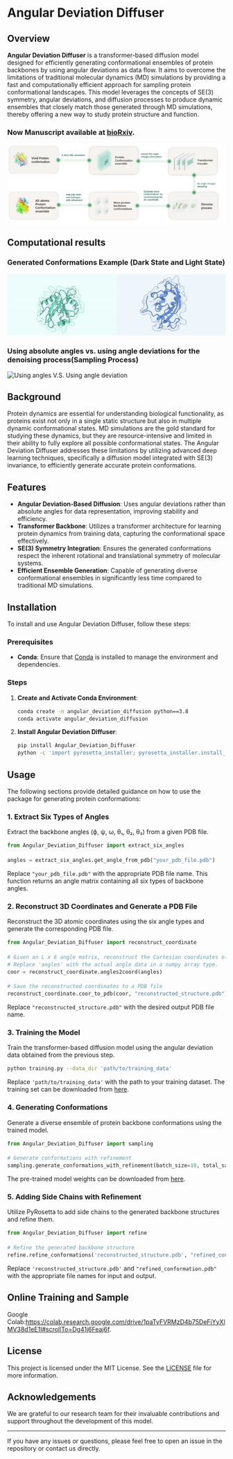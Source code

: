 # Angular Deviation Diffuser



## Overview

**Angular Deviation Diffuser** is a transformer-based diffusion model designed for efficiently generating conformational ensembles of protein backbones by using angular deviations as data flow. It aims to overcome the limitations of traditional molecular dynamics (MD) simulations by providing a fast and computationally efficient approach for sampling protein conformational landscapes. This model leverages the concepts of SE(3) symmetry, angular deviations, and diffusion processes to produce dynamic ensembles that closely match those generated through MD simulations, thereby offering a new way to study protein structure and function.
### Now Manuscript available at [bioRxiv](https://www.biorxiv.org/content/10.1101/2025.03.03.640492v1.full.pdf).


![Angular Deviation Diffuser Workflow](https://github.com/AlanYangYi/angular_deviation_diffuser/blob/2db3939e7b49b2c8b821c8dd9ac6b1210c9f8f50/Pictures/overview.png)

## Computational results

###  Generated Conformations Example (Dark State and Light State)
![Generated Conformations Example](https://github.com/AlanYangYi/angular_deviation_diffuser/blob/2db3939e7b49b2c8b821c8dd9ac6b1210c9f8f50/Pictures/Dark_and_light_generated_by_our_model.gif)

### Using absolute angles vs. using angle deviations for the denoising process(Sampling Process)
![Using angles V.S. Using angle deviation](https://github.com/AlanYangYi/angular_deviation_diffuser/blob/2db3939e7b49b2c8b821c8dd9ac6b1210c9f8f50/Pictures/angleVSanglechange.gif)


## Background

Protein dynamics are essential for understanding biological functionality, as proteins exist not only in a single static structure but also in multiple dynamic conformational states. MD simulations are the gold standard for studying these dynamics, but they are resource-intensive and limited in their ability to fully explore all possible conformational states. The Angular Deviation Diffuser addresses these limitations by utilizing advanced deep learning techniques, specifically a diffusion model integrated with SE(3) invariance, to efficiently generate accurate protein conformations.

## Features

- **Angular Deviation-Based Diffusion**: Uses angular deviations rather than absolute angles for data representation, improving stability and efficiency.
- **Transformer Backbone**: Utilizes a transformer architecture for learning protein dynamics from training data, capturing the conformational space effectively.
- **SE(3) Symmetry Integration**: Ensures the generated conformations respect the inherent rotational and translational symmetry of molecular systems.
- **Efficient Ensemble Generation**: Capable of generating diverse conformational ensembles in significantly less time compared to traditional MD simulations.

## Installation

To install and use Angular Deviation Diffuser, follow these steps:

### Prerequisites

- **Conda**: Ensure that [Conda](https://docs.conda.io/en/latest/miniconda.html) is installed to manage the environment and dependencies.

### Steps

1. **Create and Activate Conda Environment**:
   
   ```bash
   conda create -n angular_deviation_diffusion python==3.8
   conda activate angular_deviation_diffusion
   ```

2. **Install Angular Deviation Diffuser**:
   
   ```bash
   pip install Angular_Deviation_Diffuser
   python -c 'import pyrosetta_installer; pyrosetta_installer.install_pyrosetta()'
   ```

## Usage

The following sections provide detailed guidance on how to use the package for generating protein conformations:

### 1. Extract Six Types of Angles

Extract the backbone angles (ϕ, ψ, ω, θ₁, θ₂, θ₃) from a given PDB file.

```python
from Angular_Deviation_Diffuser import extract_six_angles

angles = extract_six_angles.get_angle_from_pdb("your_pdb_file.pdb")
```
Replace `"your_pdb_file.pdb"` with the appropriate PDB file name. This function returns an angle matrix containing all six types of backbone angles.

### 2. Reconstruct 3D Coordinates and Generate a PDB File

Reconstruct the 3D atomic coordinates using the six angle types and generate the corresponding PDB file.

```python
from Angular_Deviation_Diffuser import reconstruct_coordinate

# Given an L x 6 angle matrix, reconstruct the Cartesian coordinates of the atoms.
# Replace 'angles' with the actual angle data in a numpy array type.
coor = reconstruct_coordinate.angles2coord(angles)

# Save the reconstructed coordinates to a PDB file
reconstruct_coordinate.coor_to_pdb(coor, "reconstructed_structure.pdb")
```
Replace `"reconstructed_structure.pdb"` with the desired output PDB file name.

### 3. Training the Model

Train the transformer-based diffusion model using the angular deviation data obtained from the previous step.

```bash
python training.py --data_dir 'path/to/training_data'
```
Replace `'path/to/training_data'` with the path to your training dataset. The training set can be downloaded from [here](https://github.com/AlanYangYi/angular_deviation_diffuser/blob/2eaf4d98dacb188eeeb56005ff526e1130f02dc3/Training_Set.zip).

### 4. Generating Conformations

Generate a diverse ensemble of protein backbone conformations using the trained model.

```python
from Angular_Deviation_Diffuser import sampling

# Generate conformations with refinement
sampling.generate_conformations_with_refinement(batch_size=10, total_samples=10)
```
The pre-trained model weights can be downloaded from [here](https://drive.usercontent.google.com/download?id=1ld2lZgJFoZJZrwbKdzHcDAZU7t9jmBkH&export=download&authuser=0&confirm=t&uuid=17381f09-3b32-4d7f-976d-1d49de944a7f&at=AENtkXZcdxy-fTKXegNBrIdxcF-T:1731452378968).

### 5. Adding Side Chains with Refinement

Utilize PyRosetta to add side chains to the generated backbone structures and refine them.

```python
from Angular_Deviation_Diffuser import refine

# Refine the generated backbone structure
refine.refine_conformations('reconstructed_structure.pdb', "refined_conformation.pdb")
```
Replace `'reconstructed_structure.pdb'` and `"refined_conformation.pdb"` with the appropriate file names for input and output.


## Online Training and Sample 
Google Colab:https://colab.research.google.com/drive/1paTyFVRMzD4b75DeFjYyXlMV38d1eE1I#scrollTo=Dg41j6Feaj6f. 

## License

This project is licensed under the MIT License. See the [LICENSE](LICENSE) file for more information.

## Acknowledgements

We are grateful to our research team for their invaluable contributions and support throughout the development of this model.


---

If you have any issues or questions, please feel free to open an issue in the repository or contact us directly.


